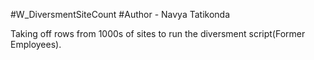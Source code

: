#W_DiversmentSiteCount
#Author - Navya Tatikonda

Taking off rows from 1000s of sites to run the diversment script(Former Employees).
